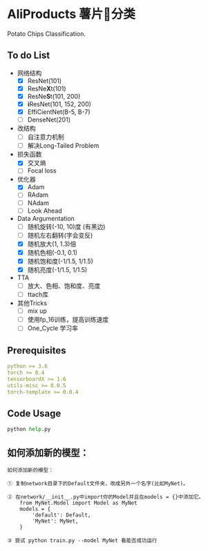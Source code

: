 # AliProducts 薯片🍟分类

Potato Chips Classification.

## To do List

- 网络结构
  - [x] ResNet(101)
  - [x] ResNe**X**t(101)
  - [x] ResNe**S**t(101, 200)
  - [x] **i**ResNet(101, 152, 200)
  - [x] EffiCientNet(B-5, B-7)
  - [ ] DenseNet(201)

- 改结构
  - [ ] 自注意力机制
  - [ ] 解决Long-Tailed Problem

- 损失函数
  - [x] 交叉熵
  - [ ] Focal loss

- 优化器
  - [x] Adam
  - [ ] RAdam
  - [ ] NAdam
  - [ ] Look Ahead

- Data Argumentation
  - [ ] 随机旋转(-10, 10)度 (有黑边)
  - [ ] 随机左右翻转(字会变反)
  - [x] 随机放大(1, 1.3)倍
  - [x] 随机色相(-0.1, 0.1)
  - [x] 随机饱和度(-1/1.5, 1/1.5)
  - [x] 随机亮度(-1/1.5, 1/1.5)
- TTA
  - [ ] 放大、色相、饱和度、亮度
  - [ ] ttach库

- 其他Tricks
  - [ ] mix up
  - [ ] 使用fp_16训练，提高训练速度
  - [ ] One_Cycle 学习率

## Prerequisites

```yaml
python >= 3.6
torch >= 0.4
tensorboardX >= 1.6
utils-misc >= 0.0.5
torch-template >= 0.0.4
```

## Code Usage

```python
python help.py
```

## 如何添加新的模型：

```
如何添加新的模型：

① 复制network目录下的Default文件夹，改成另外一个名字(比如MyNet)。

② 在network/__init__.py中import你的Model并且在models = {}中添加它。
    from MyNet.Model import Model as MyNet
    models = {
        'default': Default,
        'MyNet': MyNet,
    }

③ 尝试 python train.py --model MyNet 看能否成功运行
```